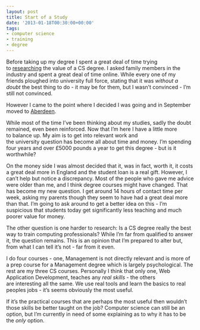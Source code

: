 ```yaml
---
layout: post
title: Start of a Study
date: '2013-01-18T00:30:00+00:00'
tags:
- computer science
- training
- degree
---
```

Before taking up my degree I spent a great deal of time trying
to [researching](http://forums.macrumors.com/showthread.php?t=1350137) the
value of a CS degree. I asked family members in the industry and spent a great
deal of time online. While every one of my friends ploughed into university
full force, stating that it was _without a doubt_ the best thing to do - it may
be for them, but I wasn’t convinced - I’m still not convinced.

However I came to the point where I decided I was going and in September moved
to [Aberdeen](http://www.abdn.ac.uk/).

While most of the time I’ve been thinking about my studies, sadly the doubt
remained, even been reinforced. Now that I’m here I have a little more
to balance up. My aim is to get into relevant work and the university question
has become all about time and money. I’m spending four years and over £5000
pounds a year to get this degree - but is it worthwhile?

On the money side I was almost decided that it, was in fact, worth it, it costs
a great deal more in England and the student loan is a real gift. However, I
can’t help but notice a discrepancy. Most of the people who gave me advice were
older than me, and I think degree courses might have changed. That has become
my new question. I get around 14 hours of contact time per week, asking my
parents though they seem to have had a great deal more than that. I’m going to
ask around to get a better idea on this - I’m suspicious that students today
get significantly less teaching and much poorer value for money.

The other question is one harder to research: Is a CS degree really the best
way to train computing professionals? While I’m far from qualified to answer
it, the question remains. This is an opinion that I’m prepared to alter but,
from what I can tell it’s not - far from it even.

I do four courses - one, Management is not directly relevant and is more of a
prep course for a Management degree which is largely psychological. The rest
are my three CS courses. Personally I think that only one, Web
Application Development, teaches any _real skills_ - the others
are interesting all the same. We use real tools and learn the basics to real
peoples jobs - it’s seems obviously the most useful.

If it’s the practical courses that are perhaps the most useful then wouldn’t
those skills be better taught on the job? Computer
science can still be an option, but I’m currently in need of some explaining as
to why it has to be the _only_ option.
